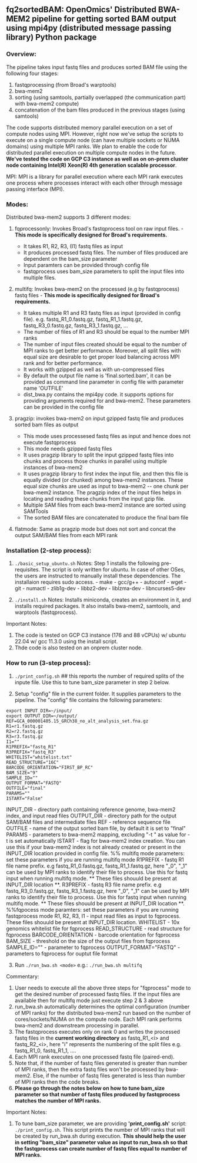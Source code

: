 ## fq2sortedBAM: OpenOmics' Distributed BWA-MEM2 pipeline for getting sorted BAM output using mpi4py (distributed message passing library) Python package
### Overview:
The pipeline takes input fastq files and produces sorted BAM file using the following four stages:
1. fastqprocessing (from Broad's warptools)
2. bwa-mem2
3. sorting (using samtools, partially overlapped (the communication part) with bwa-mem2 compute)
4. concatenation of the bam files produced in the previous stages (using samtools)

The code supports distributed memory parallel execution on a set of compute nodes using MPI. However, right now we've setup the scripts to execute on a single compute node (can have multiple sockets or NUMA domains) using multiple MPI ranks. We plan to enable the code for distributed parallel execution on multiple compute nodes in the future.
**We've tested the code on GCP C3 instance as well as on on-prem cluster node containing Intel(R) Xeon(R) 4th generation scalable processor**.

MPI:
MPI is a library for parallel execution where each MPI rank executes one process where processes interact with each other through message passing interface (MPI).

### Modes:
Distributed bwa-mem2 supports 3 different modes:
1. fqprocessonly: Invokes Broad's fastqprocess tool on raw input files.  - **This mode is specifically designed for Broad's requirements.**
   - It takes R1, R2, R3, (I1) fastq files as input
   - It produces processed fastq files. The number of files produced are dependent on the bam_size parameter
   - Input paramters can be provided through config file
   - fastqprocess uses bam_size parameters to split the input files into multiple files.

2. multifq: Invokes bwa-mem2 on the processed (e.g by fastqprocess) fastq files - **This mode is specifically designed for Broad's requirements.**
   - It takes multiple R1 and R3 fastq files as input (provided in config file). e.g. fastq_R1_0.fastq.gz, fastq_R1_1.fastq.gz, fastq_R3_0.fastq.gz, fastq_R3_1.fastq.gz, ...
   - The number of files of R1 and R3 should be equal to the number MPI ranks
   - The number of input files created should be equal to the number of  MPI ranks to get better performance. Moreover, all split files with equal size are desirable to get proper load balancing across MPI rank and for better performance.
   - It works with gzipped as well as with un-compressed files
   - By default the output file name is 'final.sorted.bam', it can be provided as command line parameter in config file with parameter name 'OUTFILE'
   - dist_bwa.py contains the mpi4py code. it supports options for providing arguments required for and bwa-mem2. These parameters can be provided in the config file

3. pragzip: invokes bwa-mem2 on input gzipped fastq file and produces sorted bam files as output
   - This mode uses processesed fastq files as input and hence does not execute fastqprocess
   - This mode needs gzipped fastq files
   - It uses pragzip library to split the input gzipped fastq files into chunks and process those chunks in parallel using multiple instances of bwa-mem2
   - It uses pragzip library to first index the input file, and then this file is equally divided (or chunked) among bwa-mem2 instances. These equal size chunks are used as input to bwa-mem2 -- one chunk per bwa-mem2 instance. The pragzip index of the input files helps in locating and reading these chunks from the input gzip file.
   - Multiple SAM files from each bwa-mem2 instance are sorted using SAMTools
   - The sorted BAM files are concatenated to produce the final bam file

4. flatmode: Same as pragzip mode but does not sort and concat the output SAM/BAM files from each MPI rank



### Installation (2-step process):
1. ```./basic_setup_ubuntu.sh```
Notes: Step 1 installs the following pre-requisites. The script is only written for ubuntu. In case of other OSes, the users are instructed to manually install these dependencies. The installaion requires sudo access.
       - make
       - gcc/g++
       - autoconf
       - wget
       - git
       - numactl
       - zlib1g-dev
       - libbz2-dev
       - liblzma-dev
       - libncurses5-dev

2. ```./install.sh```
Notes:  Installs miniconda, creates an environment in it, and installs required packages. It also installs bwa-mem2, samtools, and warptools (fastqprocess).

Important Notes:
1. The code is tested on GCP C3 instance (176 and 88 vCPUs) w/ ubuntu 22.04 w/ gcc 11.3.0 using the install script.
2. Thde code is also tested on an onprem cluster node.

### How to run (3-step process):
1. ```./print_config.sh```   ## this reports the number of required splits of the inpute file. Use this to tune bam_size parameter in step 2 below.

2. Setup "config" file in the current folder. It supplies parameters to the pipeline. The "config" file contains the following parameters:
```
export INPUT_DIR=~/input/
export OUTPUT_DIR=~/output/
REF=GCA_000001405.15_GRCh38_no_alt_analysis_set.fna.gz
R1=r1.fastq.gz
R2=r2.fastq.gz
R3=r3.fastq.gz
I1=""
R1PREFIX="fastq_R1"
R3PREFIX="fastq_R3"
WHITELIST="whitelist.txt"
READ_STRUCTURE="16C"
BARCODE_ORIENTATION="FIRST_BP_RC"
BAM_SIZE="9"
SAMPLE_ID=""
OUTPUT_FORMAT="FASTQ"
OUTFILE="final"
PARAMS=""
ISTART="False"
```

INPUT_DIR - directory path containing reference genome, bwa-mem2 index, and input read files
OUTPUT_DIR - directory path for the output SAM/BAM files and intermediate files
REF - reference sequence file
OUTFILE - name of the output sorted bam file, by default it is set to "final"
PARAMS - parameters to bwa-mem2 mapping, excluding "-t <threads>" as value for -t is set automatically
ISTART    - flag for bwa-mem2 index creation. You can use this if your bwa-mem2 index is not already created or present in the INPUT_DIR location provided in config file.
%% multifq mode parameters: set these parameters if you are running multifq mode
R1PREFIX - fastq R1 file name prefix. e.g fastq_R1_0.fastq.gz, fastq_R1_1.fastq.gz, here "_0", "_1" can be used by MPI ranks to identify their file to process. Use this for fastq input when running multifq mode. ** These files shouuld be present at INPUT_DIR location **.
R3PREFIX - fastq R3 file name prefix. e.g fastq_R3_0.fastq.gz, fastq_R3_1.fastq.gz, here "_0", "_1" can be used by MPI ranks to identify their file to process. Use this for fastq input when running multifq mode. ** These files shouuld be present at INPUT_DIR location **.
%%fqpocess mode paramters: set these parameters if you are running fastqprocess mode
R1, R2, R3, I1 - input read files as input to fqprocess. These files shouuld be present at INPUT_DIR location.
WHITELIST - 10x genomics whitelist file for fqprocess
READ_STRUCTURE - read structure for fqprocess
BARCODE_ORIENTATION - barcode orientation for fqprocess
BAM_SIZE - threshold on the size of the output files from fqprocess
SAMPLE_ID="" - parameter to fqprocess
OUTPUT_FORMAT="FASTQ" - parameters to fqprocess for ouptut file format


3. Run
```./run_bwa.sh <mode>```
e.g.: ```./run_bwa.sh multifq```

Commentary:
1. User needs to execute all the above three steps for "fqprocess" mode to get the desired number of processed fastq files. If the input files are available then for multifq mode just execute step 2 & 3 above
2. run_bwa.sh automatically determines the optimal configuration (number of MPI ranks) for the distributed bwa-mem2 run based on the number of cores/sockets/NUMA on the compute node. Each MPI rank performs bwa-mem2 and downstream processing in parallel.
3. The fastqprocess executes only on rank 0 and writes the processed fastq files in the **current working directory** as fastq\_R1\_\<i\> and fastq\_R2\_\<i\>, here "i" represents the numbering of the split files e.g. fastq\_R1\_0, fastq\_R1\_1, ....
4. Each MPI rank executes on one processed fastq file (paired-end).
5. Note that, if the number of fastq files generated is greater than number of MPI ranks, then the extra fastq files won't be processed by bwa- mem2. Else, if the number of fastq files generated is less than number of MPI ranks then the code breaks.
6. **Please go through the notes below on how to tune bam_size parameter so that number of fastq files produced by fastqprocess matches the number  of MPI ranks.**

Important Notes:
1. To tune bam_size parameter, we are providing **'print_config.sh'** script: ```./print_config.sh```.
This script prints the number of MPI ranks that will be created by run_bwa.sh during execution.
**This should help the user in setting "bam_size" parameter value as input to run_bwa.sh so that the fastqprocess can create number of fastq files equal to number of MPI ranks.**
